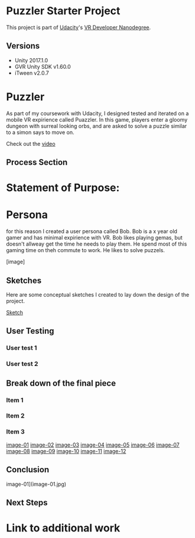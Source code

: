 # Puzzler Starter Project

This project is part of [Udacity](https://www.udacity.com "Udacity - Be in demand")'s [VR Developer Nanodegree](https://www.udacity.com/course/vr-developer-nanodegree--nd017).

## Versions
- Unity 2017.1.0
- GVR Unity SDK v1.60.0
- iTween v2.0.7


# Puzzler

As part of my coursework with Udacity, I designed tested and iterated on a
mobile VR expirience called Puazzler. In this game, players enter a gloomy
dungeon with surreal looking orbs, and are asked to solve a puzzle similar
to a simon says to move on.

Check out the [video](https://youtu.be/pnki555tHZU)

## Process Section

# Statement of Purpose:




# Persona

for this reason I created a user persona called Bob. Bob is a x year old gamer
and has minimal expirience with VR. Bob likes playing gemas, but doesn't
allweay get the time he needs to play them. He spend most of this gaming time
on theh commute to work. He likes to solve puzzels.


[image]







## Sketches

Here are some conceptual sketches I created to lay down the design of the
project.

[Sketch](Media/sketch-01.jpg)

## User Testing

### User test 1

### User test 2

## Break down of the final piece

### Item 1

### Item 2

### Item 3

[image-01](Media/image-01.png)
[image-02](Media/image-02.png)
[image-03](Media/image-03.png)
[image-04](Media/image-04.png)
[image-05](Media/image-05.png)
[image-06](Media/image-06.png)
[image-07](Media/image-07.png)
[image-08](Media/image-08.png)
[image-09](Media/image-09.png)
[image-10](Media/image-10.png)
[image-11](Media/image-11.png)
[image-12](Media/image-12.png)

## Conclusion

image-01](image-01.jpg)

## Next Steps

# Link to additional work



